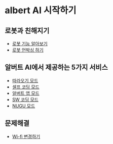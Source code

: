 # albert AI 시작하기

로봇과 친해지기
--
  - [로봇 기능 알아보기](https://github.com/albertailabs/HW)
  - [로봇 언박싱 하기](https://github.com/albertailabs/Unboxing)



알버트 AI에서 제공하는 5가지 서비스 
--
  - [따라오기 모드](https://github.com/albertailabs/Follow)
  - [셀프 코딩 모드](https://github.com/albertailabs/SelfCoding)
  - [알버트 앱 모드](https://github.com/albertailabs/AlbertApp)
  - [SW 코딩 모드](https://github.com/albertailabs/SWCoding)
  - [NUGU 모드](https://github.com/albertailabs/Nugu)
 

문제해결
--
  - [Wi-fi 변경하기](https://github.com/albertailabs/Wi-fi)
  
  
  

